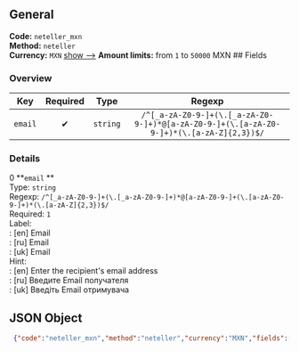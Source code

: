 ## General 
**Code:** `neteller_mxn`  
**Method:** `neteller`  
**Currency:** `MXN` [show -->]() 
**Amount limits:** from `1`  to `50000`  MXN ## Fields 
### Overview 
|Key|Required|Type|Regexp| 
|:---:|:---:|:---:|:---:| 
|`email` |✔ |`string` |`/^[_a-zA-Z0-9-]+(\.[_a-zA-Z0-9-]+)*@[a-zA-Z0-9-]+(\.[a-zA-Z0-9-]+)*(\.[a-zA-Z]{2,3})$/` | 
 
### Details 
0 **`email` **  
Type: `string`  
Regexp: `/^[_a-zA-Z0-9-]+(\.[_a-zA-Z0-9-]+)*@[a-zA-Z0-9-]+(\.[a-zA-Z0-9-]+)*(\.[a-zA-Z]{2,3})$/`  
Required: `1`  
Label:  
: [en] Email  
: [ru] Email  
: [uk] Email  
Hint:  
: [en] Enter the recipient's email address  
: [ru] Введите Email получателя  
: [uk] Введiть Email отримувача  
## JSON Object 
```json
 {"code":"neteller_mxn","method":"neteller","currency":"MXN","fields":[{"key":"email","type":"string","label":{"en":"Email","ru":"Email","uk":"Email"},"hint":{"en":"Enter the recipient's email address","ru":"\u0412\u0432\u0435\u0434\u0438\u0442\u0435 Email \u043f\u043e\u043b\u0443\u0447\u0430\u0442\u0435\u043b\u044f","uk":"\u0412\u0432\u0435\u0434i\u0442\u044c Email \u043e\u0442\u0440\u0438\u043c\u0443\u0432\u0430\u0447\u0430"},"regexp":"\/^[_a-zA-Z0-9-]+(\\.[_a-zA-Z0-9-]+)*@[a-zA-Z0-9-]+(\\.[a-zA-Z0-9-]+)*(\\.[a-zA-Z]{2,3})$\/","required":true,"position":1}],"amount_min":1,"amount_max":50000}```  
